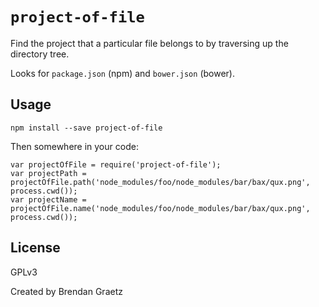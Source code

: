 # `project-of-file`

Find the project that a particular file belongs to by traversing up the directory tree.

Looks for `package.json` (npm) and `bower.json` (bower).

## Usage

    npm install --save project-of-file

Then somewhere in your code:

    var projectOfFile = require('project-of-file');
    var projectPath = projectOfFile.path('node_modules/foo/node_modules/bar/bax/qux.png', process.cwd());
    var projectName = projectOfFile.name('node_modules/foo/node_modules/bar/bax/qux.png', process.cwd());

## License

GPLv3

Created by Brendan Graetz
